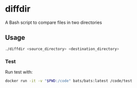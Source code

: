 # diffdir

A Bash script to compare files in two directories

## Usage

```bash
./diffdir <source_directory> <destination_directory>
```

### Test

Run test with:
```bash
docker run -it -v "$PWD:/code" bats/bats:latest /code/test
```
